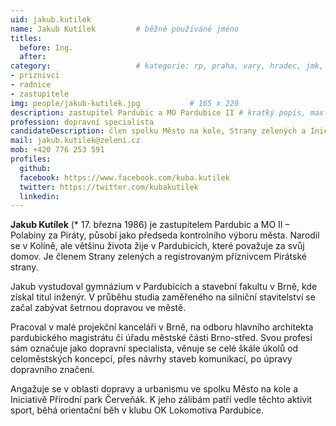 ```yaml
---
uid: jakub.kutilek
name: Jakub Kutílek   		# běžně používáné jméno
titles:
  before: Ing.
  after:
category:             		# kategorie: rp, praha, vary, hradec, jmk, senat
- priznivci
- radnice
- zastupitele
img: people/jakub-kutilek.jpg           # 165 x 220
description: zastupitel Pardubic a MO Pardubice II # kratký popis, max 160 znaků
profession: dopravní specialista
candidateDescription: člen spolku Město na kole, Strany zelených a Iniciativy Přírodní park Červeňák
mail: jakub.kutilek@zeleni.cz
mob: +420 776 253 591
profiles:
  github:
  facebook: https://www.facebook.com/kuba.kutilek
  twitter: https://twitter.com/kubakutilek
  linkedin:
---
```

**Jakub Kutílek** (* 17. března 1986) je zastupitelem Pardubic a MO II – Polabiny za Piráty, působí jako předseda kontrolního výboru města. Narodil se v Kolíně, ale většinu života žije v Pardubicích, které považuje za svůj domov. Je členem Strany zelených a registrovaným příznivcem Pirátské strany. 

Jakub vystudoval gymnázium v Pardubicích a stavební fakultu v Brně, kde získal titul inženýr. V průběhu studia zaměřeného na silniční stavitelství se začal zabývat šetrnou dopravou ve městě.

Pracoval v malé projekční kanceláři v Brně, na odboru hlavního architekta pardubického magistrátu či úřadu městské části Brno-střed. Svou profesi sám označuje jako dopravní specialista, věnuje se celé škále úkolů od celoměstských koncepcí, přes návrhy staveb komunikací, po úpravy dopravního značení.

Angažuje se v oblasti dopravy a urbanismu ve spolku Město na kole a Iniciativě Přírodní park Červeňák. K jeho zálibám patří vedle těchto aktivit sport, běhá orientační běh v klubu OK Lokomotiva Pardubice.
